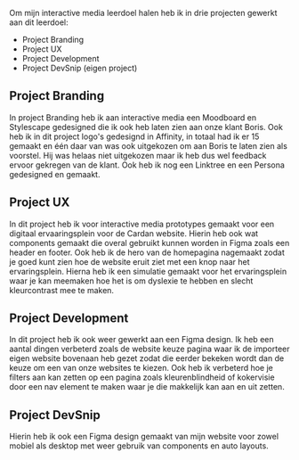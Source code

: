 Om mijn interactive media leerdoel halen heb ik in drie projecten gewerkt aan dit leerdoel:
- Project Branding
- Project UX
- Project Development
- Project DevSnip (eigen project)

## Project Branding
In project Branding heb ik aan interactive media een Moodboard en Stylescape gedesigned die ik ook heb laten zien aan onze klant Boris. Ook heb ik in dit project logo's gedesignd in Affinity, in totaal had ik er 15 gemaakt en één daar van was ook uitgekozen om aan Boris te laten zien als voorstel. Hij was helaas niet uitgekozen maar ik heb dus wel feedback ervoor gekregen van de klant. Ook heb ik nog een Linktree en een Persona gedesigned en gemaakt.

## Project UX
In dit project heb ik voor interactive media prototypes gemaakt voor een digitaal ervaaringsplein voor de Cardan website. Hierin heb ook wat components gemaakt die overal gebruikt kunnen worden in Figma zoals een header en footer. Ook heb ik de hero van de homepagina nagemaakt zodat je goed kunt zien hoe de website eruit ziet met een knop naar het ervaringsplein. Hierna heb ik een simulatie gemaakt voor het ervaringsplein waar je kan meemaken hoe het is om dyslexie te hebben en slecht kleurcontrast mee te maken.

## Project Development
In dit project heb ik ook weer gewerkt aan een Figma design. Ik heb een aantal dingen verbeterd zoals de website keuze pagina waar ik de importeer eigen website bovenaan heb gezet zodat die eerder bekeken wordt dan de keuze om een van onze websites te kiezen. Ook heb ik verbeterd hoe je filters aan kan zetten op een pagina zoals kleurenblindheid of kokervisie door een nav element te maken waar je die makkelijk kan aan en uit zetten.

## Project DevSnip
Hierin heb ik ook een Figma design gemaakt van mijn website voor zowel mobiel als desktop met weer gebruik van components en auto layouts.